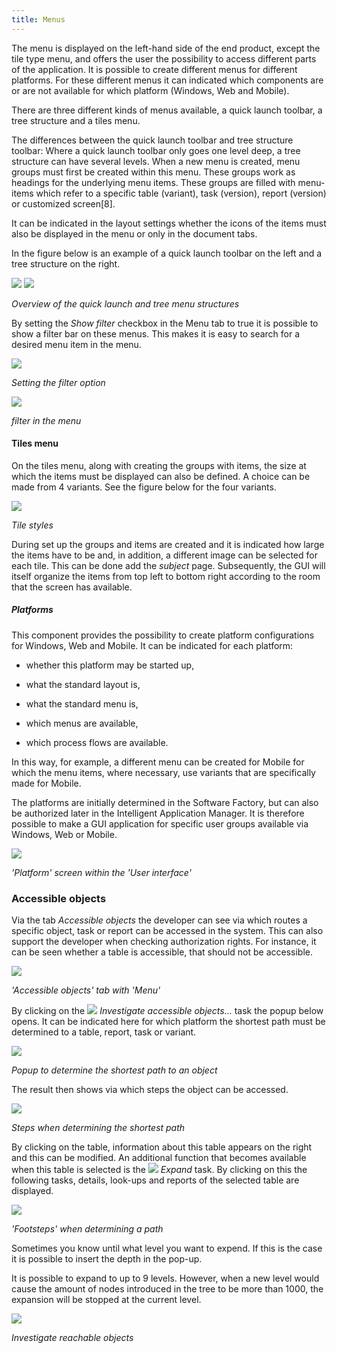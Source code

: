 ```yaml
---
title: Menus
---
```


The menu is displayed on the left-hand side of the end product, except the tile type menu, and offers the user the possibility to access different parts of the application. It is possible to create different menus for different platforms. For these different menus it can indicated which components are or are not available for which platform (Windows, Web and Mobile).

There are three different kinds of menus available, a quick launch toolbar, a tree structure and a tiles menu.

The differences between the quick launch toolbar and tree structure toolbar: Where a quick launch toolbar only goes one level deep, a tree structure can have several levels. When a new menu is created, menu groups must first be created within this menu. These groups work as headings for the underlying menu items. These groups are filled with menu-items which refer to a specific table (variant), task (version), report (version) or customized screen\[8\].

It can be indicated in the layout settings whether the icons of the items must also be displayed in the menu or only in the document tabs.

In the figure below is an example of a quick launch toolbar on the left and a tree structure on the right.

![](../assets/sf/image104.png) ![](../assets/sf/image105.png)

*Overview of the quick launch and tree menu structures*

By setting the *Show filter* checkbox in the Menu tab to true it is possible to show a filter bar on these menus. This makes it is easy to search for a desired menu item in the menu.

![](../assets/sf/image106.png)

*Setting the filter option*

![](../assets/sf/image107.png)

*filter in the menu*

#### Tiles menu

On the tiles menu, along with creating the groups with items, the size at which the items must be displayed can also be defined. A choice can be made from 4 variants. See the figure below for the four variants.

![](../assets/sf/image108.png)

*Tile styles*

During set up the groups and items are created and it is indicated how large the items have to be and, in addition, a different image can be selected for each tile. This can be done add the *subject* page. Subsequently, the GUI will itself organize the items from top left to bottom right according to the room that the screen has available.

##### Platforms

This component provides the possibility to create platform configurations for Windows, Web and Mobile. It can be indicated for each platform:

- whether this platform may be started up,

- what the standard layout is,

- what the standard menu is,

- which menus are available,

- which process flows are available.

In this way, for example, a different menu can be created for Mobile for which the menu items, where necessary, use variants that are specifically made for Mobile.

The platforms are initially determined in the Software Factory, but can also be authorized later in the Intelligent Application Manager. It is therefore possible to make a GUI application for specific user groups available via Windows, Web or Mobile.

![](../assets/sf/image109.png)

*'Platform' screen within the 'User interface'*

### Accessible objects

Via the tab *Accessible objects* the developer can see via which routes a specific object, task or report can be accessed in the system. This can also support the developer when checking authorization rights. For instance, it can be seen whether a table is accessible, that should not be accessible.

![](../assets/sf/image110.png)

*'Accessible objects' tab with 'Menu'*

By clicking on the ![](../assets/sf/image111.png) *Investigate accessible objects…* task the popup below opens. It can be indicated here for which platform the shortest path must be determined to a table, report, task or variant.

![](../assets/sf/image112.png)

*Popup to determine the shortest path to an object*

The result then shows via which steps the object can be accessed.

![](../assets/sf/image113.png)

*Steps when determining the shortest path*

By clicking on the table, information about this table appears on the right and this can be modified. An additional function that becomes available when this table is selected is the ![](../assets/sf/image114.png) *Expand* task. By clicking on this the following tasks, details, look-ups and reports of the selected table are displayed.

![](../assets/sf/image115.png)

*'Footsteps' when determining a path*

Sometimes you know until what level you want to expend. If this is the case it is possible to insert the depth in the pop-up.

It is possible to expand to up to 9 levels. However, when a new level would cause the amount of nodes introduced in the tree to be more than 1000, the expansion will be stopped at the current level.

![](../assets/sf/image116.png)

*Investigate reachable objects*
